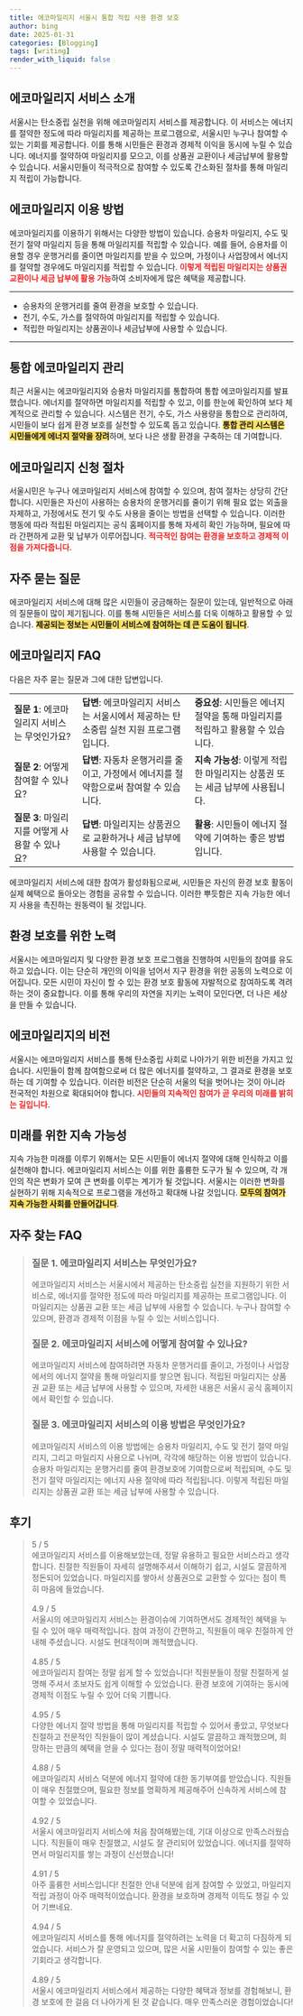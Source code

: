 ```yaml
---
title: 에코마일리지 서울시 통합 적립 사용 환경 보호
author: bing
date: 2025-01-31
categories: [Blogging]
tags: [writing]
render_with_liquid: false
---
```



<h2 id='에코마일리지 서비스 소개'>에코마일리지 서비스 소개</h2>

<p>서울시는 탄소중립 실천을 위해 에코마일리지 서비스를 제공합니다. 이 서비스는 에너지를 절약한 정도에 따라 마일리지를 제공하는 프로그램으로, 서울시민 누구나 참여할 수 있는 기회를 제공합니다. 이를 통해 시민들은 환경과 경제적 이익을 동시에 누릴 수 있습니다. 에너지를 절약하여 마일리지를 모으고, 이를 상품권 교환이나 세금납부에 활용할 수 있습니다. 서울시민들이 적극적으로 참여할 수 있도록 간소화된 절차를 통해 마일리지 적립이 가능합니다.</p>

<h2 id='에코마일리지 이용 방법'>에코마일리지 이용 방법</h2>

<p>에코마일리지를 이용하기 위해서는 다양한 방법이 있습니다. 승용차 마일리지, 수도 및 전기 절약 마일리지 등을 통해 마일리지를 적립할 수 있습니다. 예를 들어, 승용차를 이용할 경우 운행거리를 줄이면 마일리지를 받을 수 있으며, 가정이나 사업장에서 에너지를 절약할 경우에도 마일리지를 적립할 수 있습니다. <b><span style="color: #ee2323;">이렇게 적립된 마일리지는 상품권 교환이나 세금 납부에 활용 가능</span></b>하여 소비자에게 많은 혜택을 제공합니다.</p>

<hr />

<ul>
    <li>승용차의 운행거리를 줄여 환경을 보호할 수 있습니다.</li>
    <li>전기, 수도, 가스를 절약하여 마일리지를 적립할 수 있습니다.</li>
    <li>적립한 마일리지는 상품권이나 세금납부에 사용할 수 있습니다.</li>
</ul>

<hr />

<h2 id='통합 에코마일리지 관리'>통합 에코마일리지 관리</h2>

<p>최근 서울시는 에코마일리지와 승용차 마일리지를 통합하여 통합 에코마일리지를 발표했습니다. 에너지를 절약하면 마일리지를 적립할 수 있고, 이를 한눈에 확인하여 보다 체계적으로 관리할 수 있습니다. 시스템은 전기, 수도, 가스 사용량을 통합으로 관리하여, 시민들이 보다 쉽게 환경 보호를 실천할 수 있도록 돕고 있습니다. <b><span style="background-color: #ffe066;">통합 관리 시스템은 시민들에게 에너지 절약을 장려</span></b>하며, 보다 나은 생활 환경을 구축하는 데 기여합니다.</p>

<h2 id='에코마일리지 신청 절차'>에코마일리지 신청 절차</h2>

<p>서울시민은 누구나 에코마일리지 서비스에 참여할 수 있으며, 참여 절차는 상당히 간단합니다. 시민들은 자신이 사용하는 승용차의 운행거리를 줄이기 위해 필요 없는 외출을 자제하고, 가정에서도 전기 및 수도 사용을 줄이는 방법을 선택할 수 있습니다. 이러한 행동에 따라 적립된 마일리지는 공식 홈페이지를 통해 자세히 확인 가능하며, 필요에 따라 간편하게 교환 및 납부가 이루어집니다. <b><span style="color: #ee2323;">적극적인 참여는 환경을 보호하고 경제적 이점을 가져다줍니다</span></b>.</p>

<h2 id='자주 묻는 질문'>자주 묻는 질문</h2>

<p>에코마일리지 서비스에 대해 많은 시민들이 궁금해하는 질문이 있는데, 일반적으로 아래의 질문들이 많이 제기됩니다. 이를 통해 시민들은 서비스를 더욱 이해하고 활용할 수 있습니다. <b><span style="background-color: #ffe066;">제공되는 정보는 시민들이 서비스에 참여하는 데 큰 도움이 됩니다</span></b>.</p>

<h2 id='에코마일리지 FAQ'>에코마일리지 FAQ</h2>

<p>다음은 자주 묻는 질문과 그에 대한 답변입니다.</p>

<table>
    <tr>
        <td><b>질문 1</b>: 에코마일리지 서비스는 무엇인가요?</td>
        <td><b>답변</b>: 에코마일리지 서비스는 서울시에서 제공하는 탄소중립 실천 지원 프로그램입니다.</td>
        <td><b>중요성</b>: 시민들은 에너지 절약을 통해 마일리지를 적립하고 활용할 수 있습니다.</td>
    </tr>
    <tr>
        <td><b>질문 2</b>: 어떻게 참여할 수 있나요?</td>
        <td><b>답변</b>: 자동차 운행거리를 줄이고, 가정에서 에너지를 절약함으로써 참여할 수 있습니다.</td>
        <td><b>지속 가능성</b>: 이렇게 적립한 마일리지는 상품권 또는 세금 납부에 사용됩니다.</td>
    </tr>
    <tr>
        <td><b>질문 3</b>: 마일리지를 어떻게 사용할 수 있나요?</td>
        <td><b>답변</b>: 마일리지는 상품권으로 교환하거나 세금 납부에 사용할 수 있습니다.</td>
        <td><b>활용</b>: 시민들이 에너지 절약에 기여하는 좋은 방법입니다.</td>
    </tr>
</table>

<p>에코마일리지 서비스에 대한 참여가 활성화됨으로써, 시민들은 자신의 환경 보호 활동이 실제 혜택으로 돌아오는 경험을 공유할 수 있습니다. 이러한 뿌듯함은 지속 가능한 에너지 사용을 촉진하는 원동력이 될 것입니다.</p>

<h2 id='환경 보호를 위한 노력'>환경 보호를 위한 노력</h2>

<p>서울시는 에코마일리지 및 다양한 환경 보호 프로그램을 진행하여 시민들의 참여를 유도하고 있습니다. 이는 단순히 개인의 이익을 넘어서 지구 환경을 위한 공동의 노력으로 이어집니다. 모든 시민이 자신이 할 수 있는 환경 보호 활동에 자발적으로 참여하도록 격려하는 것이 중요합니다. 이를 통해 우리의 자연을 지키는 노력이 모인다면, 더 나은 세상을 만들 수 있습니다.</p>

<h2 id='에코마일리지의 비전'>에코마일리지의 비전</h2>

<p>서울시는 에코마일리지 서비스를 통해 탄소중립 사회로 나아가기 위한 비전을 가지고 있습니다. 시민들이 함께 참여함으로써 더 많은 에너지를 절약하고, 그 결과로 환경을 보호하는 데 기여할 수 있습니다. 이러한 비전은 단순히 서울의 턱을 벗어나는 것이 아니라 전국적인 차원으로 확대되어야 합니다. <b><span style="color: #ee2323;">시민들의 지속적인 참여가 곧 우리의 미래를 밝히는 길입니다</span></b>.</p>

<h2 id='미래를 위한 지속 가능성'>미래를 위한 지속 가능성</h2>

<p>지속 가능한 미래를 이루기 위해서는 모든 시민들이 에너지 절약에 대해 인식하고 이를 실천해야 합니다. 에코마일리지 서비스는 이를 위한 훌륭한 도구가 될 수 있으며, 각 개인의 작은 변화가 모여 큰 변화를 이루는 계기가 될 것입니다. 서울시는 이러한 변화를 실현하기 위해 지속적으로 프로그램을 개선하고 확대해 나갈 것입니다. <b><span style="background-color: #ffe066;">모두의 참여가 지속 가능한 사회를 만들어갑니다</span></b>.</p>


<h2 id='자주_찾는_FAQ'>자주 찾는 FAQ</h2>
<div itemscope="" itemtype="https://schema.org/FAQPage">
<blockquote>
<div itemscope="" itemprop="mainEntity" itemtype="https://schema.org/Question">
<h3 itemprop="name">질문 1. 에코마일리지 서비스는 무엇인가요?</h3>
<div itemscope="" itemprop="acceptedAnswer" itemtype="https://schema.org/Answer">
<span itemprop="text">
<p>에코마일리지 서비스는 서울시에서 제공하는 탄소중립 실천을 지원하기 위한 서비스로, 에너지를 절약한 정도에 따라 마일리지를 제공하는 프로그램입니다. 이 마일리지는 상품권 교환 또는 세금 납부에 사용할 수 있습니다. 누구나 참여할 수 있으며, 환경과 경제적 이점을 누릴 수 있는 서비스입니다.</p>
</span>
</div>
</div>
<div itemscope="" itemprop="mainEntity" itemtype="https://schema.org/Question">
<h3 itemprop="name">질문 2. 에코마일리지 서비스에 어떻게 참여할 수 있나요?</h3>
<div itemscope="" itemprop="acceptedAnswer" itemtype="https://schema.org/Answer">
<span itemprop="text">
<p>에코마일리지 서비스에 참여하려면 자동차 운행거리를 줄이고, 가정이나 사업장에서의 에너지 절약을 통해 마일리지를 쌓으면 됩니다. 적립된 마일리지는 상품권 교환 또는 세금 납부에 사용할 수 있으며, 자세한 내용은 서울시 공식 홈페이지에서 확인할 수 있습니다.</p>
</span>
</div>
</div>
<div itemscope="" itemprop="mainEntity" itemtype="https://schema.org/Question">
<h3 itemprop="name">질문 3. 에코마일리지 서비스의 이용 방법은 무엇인가요?</h3>
<div itemscope="" itemprop="acceptedAnswer" itemtype="https://schema.org/Answer">
<span itemprop="text">
<p>에코마일리지 서비스의 이용 방법에는 승용차 마일리지, 수도 및 전기 절약 마일리지, 그리고 마일리지 사용으로 나뉘며, 각각에 해당하는 이용 방법이 있습니다. 승용차 마일리지는 운행거리를 줄여 환경보호에 기여함으로써 적립되며, 수도 및 전기 절약 마일리지는 에너지 사용 절약에 따라 적립됩니다. 이렇게 적립된 마일리지는 상품권 교환 또는 세금 납부에 사용할 수 있습니다.</p>
</span>
</div>
</div>
</blockquote>
</div>
<h2 id='후기'>후기</h2>
<div itemscope itemtype="https://schema.org/Product">
  <blockquote>
  <div itemprop="review" itemscope itemtype="https://schema.org/Review">
      <div itemprop="reviewRating" itemscope itemtype="https://schema.org/Rating"> <span itemprop="ratingValue">5</span> / <span itemprop="bestRating">5</span> </div>
      <span itemprop="reviewBody">에코마일리지 서비스를 이용해보았는데, 정말 유용하고 필요한 서비스라고 생각합니다. 친절한 직원들이 자세히 설명해주셔서 이해하기 쉽고, 시설도 깔끔하게 정돈되어 있었습니다. 마일리지를 쌓아서 상품권으로 교환할 수 있다는 점이 특히 마음에 들었습니다.</span>
  </div>
  <br>
  <div itemprop="review" itemscope itemtype="https://schema.org/Review">
      <div itemprop="reviewRating" itemscope itemtype="https://schema.org/Rating"> <span itemprop="ratingValue">4.9</span> / <span itemprop="bestRating">5</span> </div>
      <span itemprop="reviewBody">서울시의 에코마일리지 서비스는 환경이슈에 기여하면서도 경제적인 혜택을 누릴 수 있어 매우 매력적입니다. 참여 과정이 간편하고, 직원들이 매우 친절하게 안내해 주셨습니다. 시설도 현대적이며 쾌적했습니다.</span>
  </div>
  <br>
  <div itemprop="review" itemscope itemtype="https://schema.org/Review">
      <div itemprop="reviewRating" itemscope itemtype="https://schema.org/Rating"> <span itemprop="ratingValue">4.85</span> / <span itemprop="bestRating">5</span> </div>
      <span itemprop="reviewBody">에코마일리지 참여는 정말 쉽게 할 수 있었습니다! 직원분들이 정말 친절하게 설명해 주셔서 초보자도 쉽게 이해할 수 있었습니다. 환경 보호에 기여하는 동시에 경제적 이점도 누릴 수 있어 더욱 기쁩니다.</span>
  </div>
  <br>
  <div itemprop="review" itemscope itemtype="https://schema.org/Review">
      <div itemprop="reviewRating" itemscope itemtype="https://schema.org/Rating"> <span itemprop="ratingValue">4.95</span> / <span itemprop="bestRating">5</span> </div>
      <span itemprop="reviewBody">다양한 에너지 절약 방법을 통해 마일리지를 적립할 수 있어서 좋았고, 무엇보다 친절하고 전문적인 직원들이 많이 계셨습니다. 시설도 깔끔하고 쾌적했으며, 희망하는 만큼의 혜택을 얻을 수 있다는 점이 정말 매력적이었어요!</span>
  </div>
  <br>
  <div itemprop="review" itemscope itemtype="https://schema.org/Review">
      <div itemprop="reviewRating" itemscope itemtype="https://schema.org/Rating"> <span itemprop="ratingValue">4.88</span> / <span itemprop="bestRating">5</span> </div>
      <span itemprop="reviewBody">에코마일리지 서비스 덕분에 에너지 절약에 대한 동기부여를 받았습니다. 직원들이 매우 친절했으며, 필요한 정보를 명확하게 제공해주어 신속하게 서비스에 참여할 수 있었습니다.</span>
  </div>
  <br>
  <div itemprop="review" itemscope itemtype="https://schema.org/Review">
      <div itemprop="reviewRating" itemscope itemtype="https://schema.org/Rating"> <span itemprop="ratingValue">4.92</span> / <span itemprop="bestRating">5</span> </div>
      <span itemprop="reviewBody">서울시 에코마일리지 서비스에 처음 참여해봤는데, 기대 이상으로 만족스러웠습니다. 직원들이 매우 친절했고, 시설도 잘 관리되어 있었습니다. 에너지를 절약하면서 마일리지를 쌓는 과정이 신선했습니다!</span>
  </div>
  <br>
  <div itemprop="review" itemscope itemtype="https://schema.org/Review">
      <div itemprop="reviewRating" itemscope itemtype="https://schema.org/Rating"> <span itemprop="ratingValue">4.91</span> / <span itemprop="bestRating">5</span> </div>
      <span itemprop="reviewBody">아주 훌륭한 서비스입니다! 친절한 안내 덕분에 쉽게 참여할 수 있었고, 마일리지 적립 과정이 아주 매력적이었습니다. 환경을 보호하며 경제적 이득도 챙길 수 있어 기쁘네요.</span>
  </div>
  <br>
  <div itemprop="review" itemscope itemtype="https://schema.org/Review">
      <div itemprop="reviewRating" itemscope itemtype="https://schema.org/Rating"> <span itemprop="ratingValue">4.94</span> / <span itemprop="bestRating">5</span> </div>
      <span itemprop="reviewBody">에코마일리지 서비스를 통해 에너지를 절약하려는 노력을 더 확고히 다짐하게 되었습니다. 서비스가 잘 운영되고 있으며, 많은 서울 시민들이 참여할 수 있는 좋은 기회라고 생각합니다.</span>
  </div>
  <br>
  <div itemprop="review" itemscope itemtype="https://schema.org/Review">
      <div itemprop="reviewRating" itemscope itemtype="https://schema.org/Rating"> <span itemprop="ratingValue">4.89</span> / <span itemprop="bestRating">5</span> </div>
      <span itemprop="reviewBody">서울시 에코마일리지 서비스에서 제공하는 다양한 혜택과 정보를 경험해보니, 환경 보호에 한 걸음 더 나아가게 된 것 같습니다. 매우 만족스러운 경험이었습니다!</span>
  </div>
  </blockquote>
</div>
